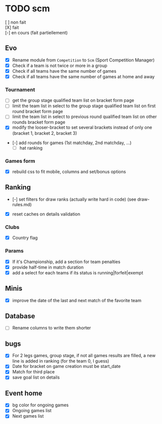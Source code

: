 # TODO scm
[ ] non fait  
[X] fait  
[-] en cours (fait partiellement)  
## Evo
- [X] Rename module from `Competition` to `Scm` (Sport Competition Manager)
- [X] Check if a team is not twice or more in a group
- [X] Check if all teams have the same number of games
- [X] Check if all teams have the same number of games at home and away
### Tournament
- [ ] get the group stage qualified team list on bracket form page
- [ ] limit the team list in select to the group stage qualified team list on first round bracket form page
- [ ] limit the team list in select to previous round qualified team list on other rounds bracket form page
- [X] modify the looser-bracket to set several brackets instead of only one (bracket 1, bracket 2, bracket 3)
- [-] add rounds for games (1st matchday, 2nd matchday, ...)
    - [ ] hat ranking
### Games form
- [X] rebuild css to fit mobile, columns and set/bonus options
## Ranking
- [-] set filters for draw ranks (actually write hard in code) (see draw-rules.md)
- [X] reset caches on details validation
### Clubs
- [X] Country flag
### Params
- [X] If it's Championship, add a section for team penalties
- [X] provide half-time in match duration
- [X] add a select for each teams if its status is running|forfeit|exempt
## Minis
- [X] improve the date of the last and next match of the favorite team

## Database
- [ ] Rename columns to write them shorter

## bugs
- [X] For 2 legs games, group stage, if not all games results are filled, a new line is added in ranking (for the team 0, I guess)
- [X] Date for bracket on game creation must be start_date
- [X] Match for third place
- [X] save goal list on details
## Event home
- [X] bg color for ongoing games
- [X] Ongoing games list
- [X] Next games list
